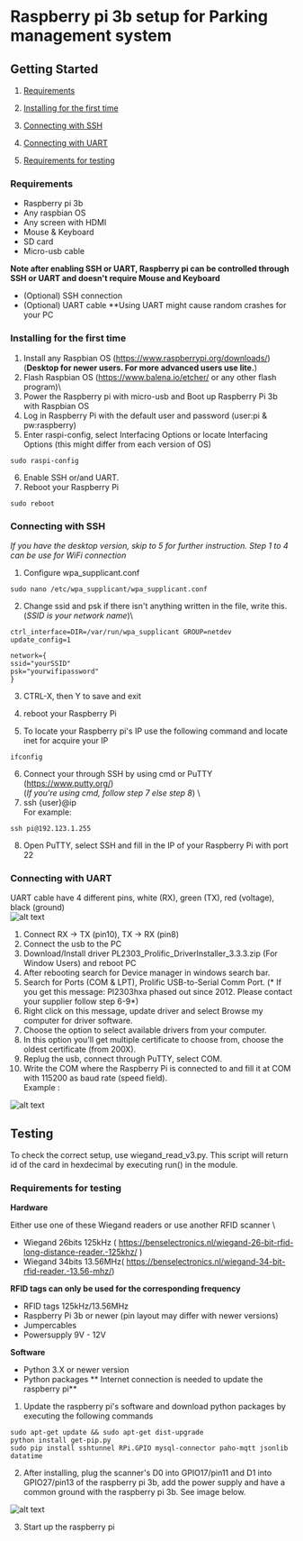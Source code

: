 # Raspberry pi 3b setup for Parking management system

## Getting Started
1. [Requirements](https://github.com/robertkarajev/Mobility-Control-Center/tree/raspberry_startup/Setup_raspberry#installing-for-the-first-time)

2. [Installing for the first time](https://github.com/robertkarajev/Mobility-Control-Center/tree/raspberry_startup/Setup_raspberry#installing-for-the-first-time)

3. [Connecting with SSH](https://github.com/robertkarajev/Mobility-Control-Center/tree/raspberry_startup/Setup_raspberry#connecting-with-ssh)

4. [Connecting with UART](https://github.com/robertkarajev/Mobility-Control-Center/tree/raspberry_startup/Setup_raspberry#connecting-with-uart)

5. [Requirements for testing](https://github.com/robertkarajev/Mobility-Control-Center/tree/raspberry_startup/Setup_raspberry#testing)

### Requirements

* Raspberry pi 3b
* Any raspbian OS
* Any screen with HDMI 
* Mouse & Keyboard
* SD card
* Micro-usb cable

**Note after enabling SSH or UART, Raspberry pi can be controlled through SSH or UART and doesn't require Mouse and Keyboard**
* (Optional) SSH connection
* (Optional) UART cable **Using UART might cause random crashes for your PC

### Installing for the first time 

1. Install any Raspbian OS (https://www.raspberrypi.org/downloads/) \
(**Desktop for newer users. For more advanced users use lite.**)
2. Flash Raspbian OS (https://www.balena.io/etcher/ or any other flash program)\
3. Power the Raspberry pi with micro-usb and Boot up Raspberry Pi 3b with Raspbian OS
4. Log in Raspberry Pi with the default user and password (user:pi & pw:raspberry)
5. Enter raspi-config, select Interfacing Options or locate Interfacing Options (this might differ from each version of OS)
```
sudo raspi-config
```
6. Enable SSH or/and UART.
7. Reboot your Raspberry Pi
```
sudo reboot
```

### Connecting with SSH
*If you have the desktop version, skip to 5 for further instruction.*
*Step 1 to 4 can be use for WiFi connection*
1. Configure wpa_supplicant.conf
```
sudo nano /etc/wpa_supplicant/wpa_supplicant.conf
```
2. Change ssid and psk if there isn't anything written in the file, write this.\
(_SSID is your network name_)\
```
ctrl_interface=DIR=/var/run/wpa_supplicant GROUP=netdev
update_config=1

network={
ssid="yourSSID"
psk="yourwifipassword"
}
```
3. CTRL-X, then Y to save and exit

4. reboot your Raspberry Pi 
5. To locate your Raspberry pi's IP use the following command and locate inet for acquire your IP 

```
ifconfig
```
6. Connect your through SSH by using cmd or PuTTY (https://www.putty.org/) \
(*If you're using cmd, follow step 7 else step 8*) \
7. ssh {user}@ip\
For example:
```
ssh pi@192.123.1.255
```
8. Open PuTTY, select SSH and fill in the IP of your Raspberry Pi with port 22

### Connecting with UART

UART cable have 4 different pins, white (RX), green (TX), red (voltage), black (ground) \
![alt text](https://docs.microsoft.com/en-us/windows/iot-core/media/pinmappingsrpi/rp2_pinout.png)
1. Connect RX -> TX (pin10), TX -> RX (pin8) 
2. Connect the usb to the PC 
3. Download/Install driver PL2303_Prolific_DriverInstaller_3.3.3.zip (For Window Users) and reboot PC
4. After rebooting search for Device manager in windows search bar.
5. Search for Ports (COM & LPT), Prolific USB-to-Serial Comm Port.
(* If you get this message: Pl2303hxa phased out since 2012. Please contact your supplier follow step 6-9*)
6. Right click on this message, update driver and select Browse my computer for driver software.
7. Choose the option to select available drivers from your computer.
8. In this option you'll get multiple certificate to choose from, choose the oldest certificate (from 200X).
9. Replug the usb, connect through PuTTY, select COM.
10. Write the COM where the Raspberry Pi is connected to and fill it at COM with 115200 as baud rate (speed field). \
Example :

![alt text](https://i.stack.imgur.com/XgR6I.png)

## Testing
To check the correct setup, use wiegand_read_v3.py. This script will return id of the card in hexdecimal by executing run() in the module.

### Requirements for testing

**Hardware**

Either use one of these Wiegand readers or use another RFID scanner \
* Wiegand 26bits 125kHz ( https://benselectronics.nl/wiegand-26-bit-rfid-long-distance-reader.-125khz/ )
* Wiegand 34bits 13.56MHz( https://benselectronics.nl/wiegand-34-bit-rfid-reader.-13.56-mhz/)

**RFID tags can only be used for the corresponding frequency**
* RFID tags 125kHz/13.56MHz
* Raspberry Pi 3b or newer (pin layout may differ with newer versions)
* Jumpercables
* Powersupply 9V - 12V

**Software**

* Python 3.X or newer version 
* Python packages
** Internet connection is needed to update the raspberry pi**
1. Update the raspberry pi's software and download python packages by executing the following commands
```
sudo apt-get update && sudo apt-get dist-upgrade
python install get-pip.py
sudo pip install sshtunnel RPi.GPIO mysql-connector paho-mqtt jsonlib datatime 
```
2. After installing, plug the scanner's D0 into GPIO17/pin11 and D1 into GPIO27/pin13 of the raspberry pi 3b, add the power supply and have a common ground with the raspberry pi 3b. See image below.

![alt text](https://drive.google.com/uc?export=view&id=1OS_gIt10I7cUcFQ2PT3f4dMx125Rtxks)

3. Start up the raspberry pi 





















